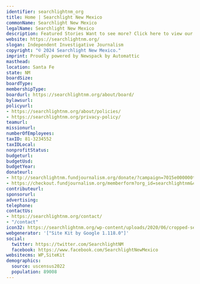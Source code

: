 ```yaml
---
identifier: searchlightnm_org
title: Home | Searchlight New Mexico
commonName: Searchlight New Mexico
legalName: Searchlight New Mexico
description: Featured Stories Want to see more? Click here to view our full archive.
website: https://searchlightnm.org/
slogan: Independent Investigative Journalism
copyright: "© 2024 Searchlight New Mexico."
imprint: Proudly powered by Newspack by Automattic
masthead:
location: Santa Fe
state: NM
boardSize:
boardType:
membershipType:
boardurl: https://searchlightnm.org/about/board/
bylawsurl:
policyurl:
- https://searchlightnm.org/about/policies/
- https://searchlightnm.org/privacy-policy/
teamurl:
missionurl:
numberOfEmployees:
taxID: 81-3234552
taxIDLocal:
nonprofitStatus:
budgeturl:
budgetUsd:
budgetYear:
donateurl:
- http://searchlightnm.fundjournalism.org/donate/?campaign=7015e000000tU3yAAE&frequency=once&amount=1000
- https://checkout.fundjournalism.org/memberform?org_id=searchlightnm&campaign=7015e000000tU3yAAE
contributeurl:
sponsorurl:
advertising:
telephone:
contactUs:
- https://searchlightnm.org/contact/
- "/contact"
icon32: https://searchlightnm.org/wp-content/uploads/2020/06/cropped-searchlight-icon-1-1-60x60.png
webgenerator: '["Site Kit by Google 1.118.0"]'
social:
  twitter: https://twitter.com/SearchlightNM
  facebook: https://www.facebook.com/SearchlightNewMexico
websitecms: WP,SiteKit
demographics:
  source: uscensus2022
  population: 89008
---
```

